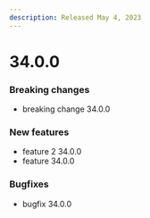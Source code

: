 ```yaml
---
description: Released May 4, 2023
---
```


# 34.0.0
### Breaking changes

* breaking change 34.0.0

### New features

* feature 2 34.0.0
* feature 34.0.0

### Bugfixes

* bugfix 34.0.0

